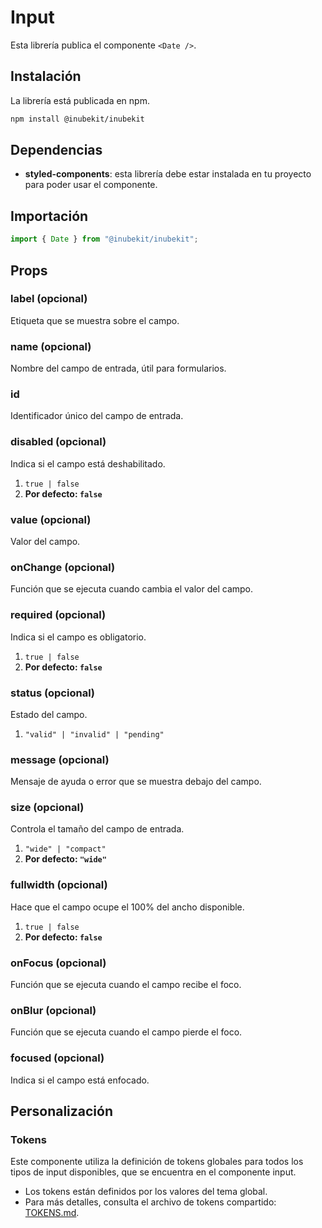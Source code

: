 # Input

Esta librería publica el componente `<Date />`.

## Instalación

La librería está publicada en npm.

```bash
npm install @inubekit/inubekit
```

## Dependencias

- **styled-components**: esta librería debe estar instalada en tu proyecto para poder usar el componente.

## Importación

```jsx
import { Date } from "@inubekit/inubekit";
```

## Props

### label (opcional)

Etiqueta que se muestra sobre el campo.

### name (opcional)

Nombre del campo de entrada, útil para formularios.

### id

Identificador único del campo de entrada.

### disabled (opcional)

Indica si el campo está deshabilitado.

1. `true | false`
2. **Por defecto: `false`**

### value (opcional)

Valor del campo.

### onChange (opcional)

Función que se ejecuta cuando cambia el valor del campo.

### required (opcional)

Indica si el campo es obligatorio.

1. `true | false`
2. **Por defecto: `false`**

### status (opcional)

Estado del campo.

1. `"valid" | "invalid" | "pending"`

### message (opcional)

Mensaje de ayuda o error que se muestra debajo del campo.

### size (opcional)

Controla el tamaño del campo de entrada.

1. `"wide" | "compact"`
2. **Por defecto: `"wide"`**

### fullwidth (opcional)

Hace que el campo ocupe el 100% del ancho disponible.

1. `true | false`
2. **Por defecto: `false`**

### onFocus (opcional)

Función que se ejecuta cuando el campo recibe el foco.

### onBlur (opcional)

Función que se ejecuta cuando el campo pierde el foco.

### focused (opcional)

Indica si el campo está enfocado.

## Personalización

### Tokens

Este componente utiliza la definición de tokens globales para todos los tipos de input disponibles, que se encuentra en el componente input.

- Los tokens están definidos por los valores del tema global.
- Para más detalles, consulta el archivo de tokens compartido: [TOKENS.md](../Input/TOKENS.md).
